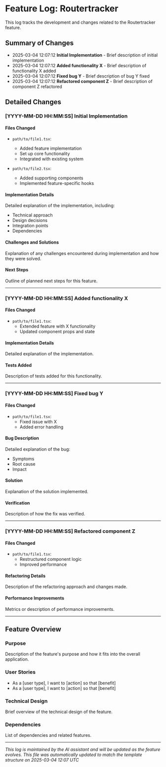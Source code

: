# Feature Log: Routertracker

This log tracks the development and changes related to the Routertracker feature.

## Summary of Changes

- 2025-03-04 12:07:12 **Initial Implementation** - Brief description of initial implementation
- 2025-03-04 12:07:12 **Added functionality X** - Brief description of functionality X added
- 2025-03-04 12:07:12 **Fixed bug Y** - Brief description of bug Y fixed
- 2025-03-04 12:07:12 **Refactored component Z** - Brief description of component Z refactored

## Detailed Changes

### [YYYY-MM-DD HH:MM:SS] Initial Implementation

#### Files Changed

- `path/to/file1.tsx`:
  - Added feature implementation
  - Set up core functionality
  - Integrated with existing system

- `path/to/file2.tsx`:
  - Added supporting components
  - Implemented feature-specific hooks

#### Implementation Details

Detailed explanation of the implementation, including:
- Technical approach
- Design decisions
- Integration points
- Dependencies

#### Challenges and Solutions

Explanation of any challenges encountered during implementation and how they were solved.

#### Next Steps

Outline of planned next steps for this feature.

---

### [YYYY-MM-DD HH:MM:SS] Added functionality X

#### Files Changed

- `path/to/file1.tsx`:
  - Extended feature with X functionality
  - Updated component props and state

#### Implementation Details

Detailed explanation of the implementation.

#### Tests Added

Description of tests added for this functionality.

---

### [YYYY-MM-DD HH:MM:SS] Fixed bug Y

#### Files Changed

- `path/to/file1.tsx`:
  - Fixed issue with X
  - Added error handling

#### Bug Description

Detailed explanation of the bug:
- Symptoms
- Root cause
- Impact

#### Solution

Explanation of the solution implemented.

#### Verification

Description of how the fix was verified.

---

### [YYYY-MM-DD HH:MM:SS] Refactored component Z

#### Files Changed

- `path/to/file1.tsx`:
  - Restructured component logic
  - Improved performance

#### Refactoring Details

Description of the refactoring approach and changes made.

#### Performance Improvements

Metrics or description of performance improvements.

---

## Feature Overview

### Purpose

Description of the feature's purpose and how it fits into the overall application.

### User Stories

- As a [user type], I want to [action] so that [benefit]
- As a [user type], I want to [action] so that [benefit]

### Technical Design

Brief overview of the technical design of the feature.

### Dependencies

List of dependencies and related features.

---

*This log is maintained by the AI assistant and will be updated as the feature evolves.* 
*This file was automatically updated to match the template structure on 2025-03-04 12:07 UTC*
